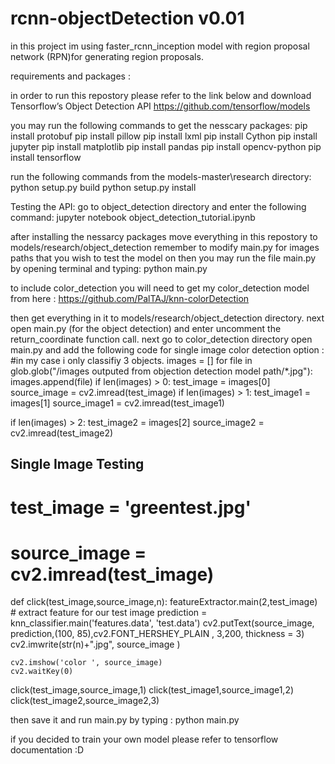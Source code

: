 # rcnn-objectDetection v0.01



in this project im using  faster_rcnn_inception model with region proposal network (RPN)for generating region proposals.

requirements and packages :

in order to run this repostory please refer to the link below and download Tensorflow’s Object Detection API
https://github.com/tensorflow/models


you may run the following commands to get the nesscary packages:
       pip install protobuf
       pip install pillow
       pip install lxml
       pip install Cython
       pip install jupyter
       pip install matplotlib
       pip install pandas
       pip install opencv-python 
       pip install tensorflow


run the following commands from the models-master\research directory:
  python setup.py build
  python setup.py install
  
Testing the API:
go to object_detection directory and enter the following command:
jupyter notebook object_detection_tutorial.ipynb

after installing the nessarcy packages move everything in this repostory to models/research/object_detection
remember to modify main.py for images paths that you wish to test the model on
then you may run the file main.py by opening terminal and typing:
python main.py

to include color_detection you will need to get my color_detection model from here :
https://github.com/PalTAJ/knn-colorDetection

then get everything in it to models/research/object_detection directory.
next open main.py (for the object detection) and enter uncomment the return_coordinate function call.
next go to color_detection directory open main.py and add the following code for single image color detection option :
#in my case i only classifiy 3 objects.
images = []
for file in glob.glob("/images outputed from objection detection model path/*.jpg"):
    images.append(file)
if len(images) > 0:
    test_image = images[0]
    source_image = cv2.imread(test_image)
if len(images) > 1:
    test_image1 = images[1]
    source_image1 = cv2.imread(test_image1)

if len(images) > 2:
    test_image2 = images[2]
    source_image2 = cv2.imread(test_image2)

## Single Image Testing
# test_image = 'greentest.jpg'
# source_image = cv2.imread(test_image)
def click(test_image,source_image,n):
    featureExtractor.main(2,test_image) # extract feature for our test image
    prediction = knn_classifier.main('features.data', 'test.data')
    cv2.putText(source_image, prediction,(100, 85),cv2.FONT_HERSHEY_PLAIN , 3,200, 	thickness = 3)
    cv2.imwrite(str(n)+".jpg", source_image )

    cv2.imshow('color ', source_image)
    cv2.waitKey(0)

click(test_image,source_image,1)
click(test_image1,source_image1,2)
click(test_image2,source_image2,3)

then save it and run main.py by typing :
python main.py


if you decided to train your own model please refer to tensorflow documentation :D


